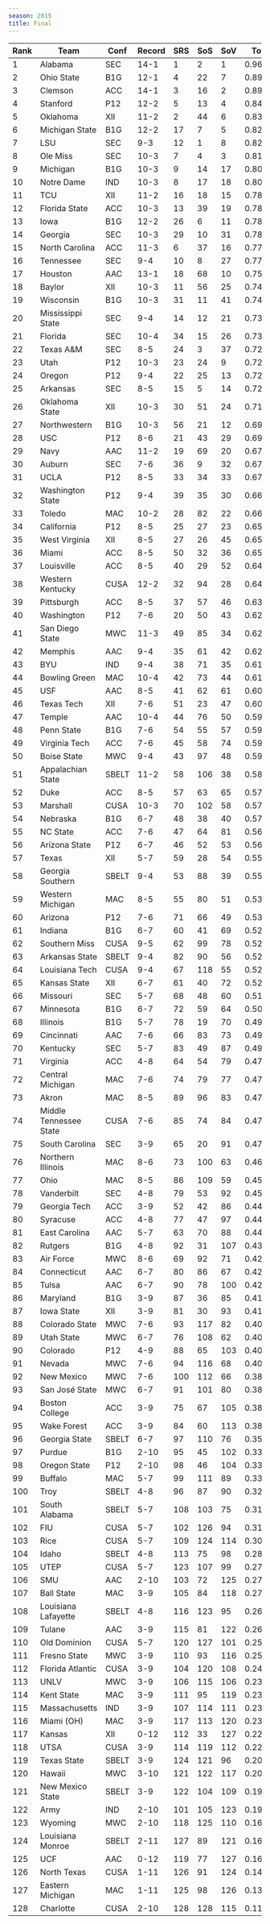 ```yaml
---
season: 2015
title: Final
---
```

<table class="display"><thead><tr><th>Rank</th><th>Team</th><th>Conf</th><th>Record</th><th>SRS</th><th>SoS</th><th>SoV</th><th>Total</th></tr></thead><tbody>
<tr><td>1</td><td>Alabama</td><td>SEC</td><td>14-1</td><td>1</td><td>2</td><td>1</td><td>0.96825</td></tr>
<tr><td>2</td><td>Ohio State</td><td>B1G</td><td>12-1</td><td>4</td><td>22</td><td>7</td><td>0.89543</td></tr>
<tr><td>3</td><td>Clemson</td><td>ACC</td><td>14-1</td><td>3</td><td>16</td><td>2</td><td>0.89404</td></tr>
<tr><td>4</td><td>Stanford</td><td>P12</td><td>12-2</td><td>5</td><td>13</td><td>4</td><td>0.84676</td></tr>
<tr><td>5</td><td>Oklahoma</td><td>XII</td><td>11-2</td><td>2</td><td>44</td><td>6</td><td>0.83054</td></tr>
<tr><td>6</td><td>Michigan State</td><td>B1G</td><td>12-2</td><td>17</td><td>7</td><td>5</td><td>0.82255</td></tr>
<tr><td>7</td><td>LSU</td><td>SEC</td><td>9-3</td><td>12</td><td>1</td><td>8</td><td>0.82083</td></tr>
<tr><td>8</td><td>Ole Miss</td><td>SEC</td><td>10-3</td><td>7</td><td>4</td><td>3</td><td>0.81434</td></tr>
<tr><td>9</td><td>Michigan</td><td>B1G</td><td>10-3</td><td>9</td><td>14</td><td>17</td><td>0.80612</td></tr>
<tr><td>10</td><td>Notre Dame</td><td>IND</td><td>10-3</td><td>8</td><td>17</td><td>18</td><td>0.80333</td></tr>
<tr><td>11</td><td>TCU</td><td>XII</td><td>11-2</td><td>16</td><td>18</td><td>15</td><td>0.78728</td></tr>
<tr><td>12</td><td>Florida State</td><td>ACC</td><td>10-3</td><td>13</td><td>39</td><td>19</td><td>0.78644</td></tr>
<tr><td>13</td><td>Iowa</td><td>B1G</td><td>12-2</td><td>26</td><td>6</td><td>11</td><td>0.78546</td></tr>
<tr><td>14</td><td>Georgia</td><td>SEC</td><td>10-3</td><td>29</td><td>10</td><td>31</td><td>0.78250</td></tr>
<tr><td>15</td><td>North Carolina</td><td>ACC</td><td>11-3</td><td>6</td><td>37</td><td>16</td><td>0.77585</td></tr>
<tr><td>16</td><td>Tennessee</td><td>SEC</td><td>9-4</td><td>10</td><td>8</td><td>27</td><td>0.77481</td></tr>
<tr><td>17</td><td>Houston</td><td>AAC</td><td>13-1</td><td>18</td><td>68</td><td>10</td><td>0.75432</td></tr>
<tr><td>18</td><td>Baylor</td><td>XII</td><td>10-3</td><td>11</td><td>56</td><td>25</td><td>0.74716</td></tr>
<tr><td>19</td><td>Wisconsin</td><td>B1G</td><td>10-3</td><td>31</td><td>11</td><td>41</td><td>0.74063</td></tr>
<tr><td>20</td><td>Mississippi State</td><td>SEC</td><td>9-4</td><td>14</td><td>12</td><td>21</td><td>0.73978</td></tr>
<tr><td>21</td><td>Florida</td><td>SEC</td><td>10-4</td><td>34</td><td>15</td><td>26</td><td>0.73487</td></tr>
<tr><td>22</td><td>Texas A&M</td><td>SEC</td><td>8-5</td><td>24</td><td>3</td><td>37</td><td>0.72505</td></tr>
<tr><td>23</td><td>Utah</td><td>P12</td><td>10-3</td><td>23</td><td>24</td><td>9</td><td>0.72344</td></tr>
<tr><td>24</td><td>Oregon</td><td>P12</td><td>9-4</td><td>22</td><td>25</td><td>13</td><td>0.72312</td></tr>
<tr><td>25</td><td>Arkansas</td><td>SEC</td><td>8-5</td><td>15</td><td>5</td><td>14</td><td>0.72086</td></tr>
<tr><td>26</td><td>Oklahoma State</td><td>XII</td><td>10-3</td><td>30</td><td>51</td><td>24</td><td>0.71368</td></tr>
<tr><td>27</td><td>Northwestern</td><td>B1G</td><td>10-3</td><td>56</td><td>21</td><td>12</td><td>0.69158</td></tr>
<tr><td>28</td><td>USC</td><td>P12</td><td>8-6</td><td>21</td><td>43</td><td>29</td><td>0.69098</td></tr>
<tr><td>29</td><td>Navy</td><td>AAC</td><td>11-2</td><td>19</td><td>69</td><td>20</td><td>0.67922</td></tr>
<tr><td>30</td><td>Auburn</td><td>SEC</td><td>7-6</td><td>36</td><td>9</td><td>32</td><td>0.67583</td></tr>
<tr><td>31</td><td>UCLA</td><td>P12</td><td>8-5</td><td>33</td><td>34</td><td>33</td><td>0.67462</td></tr>
<tr><td>32</td><td>Washington State</td><td>P12</td><td>9-4</td><td>39</td><td>35</td><td>30</td><td>0.66122</td></tr>
<tr><td>33</td><td>Toledo</td><td>MAC</td><td>10-2</td><td>28</td><td>82</td><td>22</td><td>0.66093</td></tr>
<tr><td>34</td><td>California</td><td>P12</td><td>8-5</td><td>25</td><td>27</td><td>23</td><td>0.65709</td></tr>
<tr><td>35</td><td>West Virginia</td><td>XII</td><td>8-5</td><td>27</td><td>26</td><td>45</td><td>0.65592</td></tr>
<tr><td>36</td><td>Miami</td><td>ACC</td><td>8-5</td><td>50</td><td>32</td><td>36</td><td>0.65312</td></tr>
<tr><td>37</td><td>Louisville</td><td>ACC</td><td>8-5</td><td>40</td><td>29</td><td>52</td><td>0.64583</td></tr>
<tr><td>38</td><td>Western Kentucky</td><td>CUSA</td><td>12-2</td><td>32</td><td>94</td><td>28</td><td>0.64073</td></tr>
<tr><td>39</td><td>Pittsburgh</td><td>ACC</td><td>8-5</td><td>37</td><td>57</td><td>46</td><td>0.63114</td></tr>
<tr><td>40</td><td>Washington</td><td>P12</td><td>7-6</td><td>20</td><td>50</td><td>43</td><td>0.62854</td></tr>
<tr><td>41</td><td>San Diego State</td><td>MWC</td><td>11-3</td><td>49</td><td>85</td><td>34</td><td>0.62714</td></tr>
<tr><td>42</td><td>Memphis</td><td>AAC</td><td>9-4</td><td>35</td><td>61</td><td>42</td><td>0.62121</td></tr>
<tr><td>43</td><td>BYU</td><td>IND</td><td>9-4</td><td>38</td><td>71</td><td>35</td><td>0.61952</td></tr>
<tr><td>44</td><td>Bowling Green</td><td>MAC</td><td>10-4</td><td>42</td><td>73</td><td>44</td><td>0.61132</td></tr>
<tr><td>45</td><td>USF</td><td>AAC</td><td>8-5</td><td>41</td><td>62</td><td>61</td><td>0.60177</td></tr>
<tr><td>46</td><td>Texas Tech</td><td>XII</td><td>7-6</td><td>51</td><td>23</td><td>47</td><td>0.60007</td></tr>
<tr><td>47</td><td>Temple</td><td>AAC</td><td>10-4</td><td>44</td><td>76</td><td>50</td><td>0.59883</td></tr>
<tr><td>48</td><td>Penn State</td><td>B1G</td><td>7-6</td><td>54</td><td>55</td><td>57</td><td>0.59508</td></tr>
<tr><td>49</td><td>Virginia Tech</td><td>ACC</td><td>7-6</td><td>45</td><td>58</td><td>74</td><td>0.59405</td></tr>
<tr><td>50</td><td>Boise State</td><td>MWC</td><td>9-4</td><td>43</td><td>97</td><td>48</td><td>0.59010</td></tr>
<tr><td>51</td><td>Appalachian State</td><td>SBELT</td><td>11-2</td><td>58</td><td>106</td><td>38</td><td>0.58718</td></tr>
<tr><td>52</td><td>Duke</td><td>ACC</td><td>8-5</td><td>57</td><td>63</td><td>65</td><td>0.57962</td></tr>
<tr><td>53</td><td>Marshall</td><td>CUSA</td><td>10-3</td><td>70</td><td>102</td><td>58</td><td>0.57500</td></tr>
<tr><td>54</td><td>Nebraska</td><td>B1G</td><td>6-7</td><td>48</td><td>38</td><td>40</td><td>0.57397</td></tr>
<tr><td>55</td><td>NC State</td><td>ACC</td><td>7-6</td><td>47</td><td>64</td><td>81</td><td>0.56989</td></tr>
<tr><td>56</td><td>Arizona State</td><td>P12</td><td>6-7</td><td>46</td><td>52</td><td>53</td><td>0.56403</td></tr>
<tr><td>57</td><td>Texas</td><td>XII</td><td>5-7</td><td>59</td><td>28</td><td>54</td><td>0.55848</td></tr>
<tr><td>58</td><td>Georgia Southern</td><td>SBELT</td><td>9-4</td><td>53</td><td>88</td><td>39</td><td>0.55452</td></tr>
<tr><td>59</td><td>Western Michigan</td><td>MAC</td><td>8-5</td><td>55</td><td>80</td><td>51</td><td>0.53755</td></tr>
<tr><td>60</td><td>Arizona</td><td>P12</td><td>7-6</td><td>71</td><td>66</td><td>49</td><td>0.53131</td></tr>
<tr><td>61</td><td>Indiana</td><td>B1G</td><td>6-7</td><td>60</td><td>41</td><td>69</td><td>0.52954</td></tr>
<tr><td>62</td><td>Southern Miss</td><td>CUSA</td><td>9-5</td><td>62</td><td>99</td><td>78</td><td>0.52333</td></tr>
<tr><td>63</td><td>Arkansas State</td><td>SBELT</td><td>9-4</td><td>82</td><td>90</td><td>56</td><td>0.52236</td></tr>
<tr><td>64</td><td>Louisiana Tech</td><td>CUSA</td><td>9-4</td><td>67</td><td>118</td><td>55</td><td>0.52215</td></tr>
<tr><td>65</td><td>Kansas State</td><td>XII</td><td>6-7</td><td>61</td><td>40</td><td>72</td><td>0.52041</td></tr>
<tr><td>66</td><td>Missouri</td><td>SEC</td><td>5-7</td><td>68</td><td>48</td><td>60</td><td>0.51212</td></tr>
<tr><td>67</td><td>Minnesota</td><td>B1G</td><td>6-7</td><td>72</td><td>59</td><td>64</td><td>0.50318</td></tr>
<tr><td>68</td><td>Illinois</td><td>B1G</td><td>5-7</td><td>78</td><td>19</td><td>70</td><td>0.49941</td></tr>
<tr><td>69</td><td>Cincinnati</td><td>AAC</td><td>7-6</td><td>66</td><td>83</td><td>73</td><td>0.49338</td></tr>
<tr><td>70</td><td>Kentucky</td><td>SEC</td><td>5-7</td><td>83</td><td>49</td><td>87</td><td>0.49102</td></tr>
<tr><td>71</td><td>Virginia</td><td>ACC</td><td>4-8</td><td>64</td><td>54</td><td>79</td><td>0.47864</td></tr>
<tr><td>72</td><td>Central Michigan</td><td>MAC</td><td>7-6</td><td>74</td><td>79</td><td>77</td><td>0.47493</td></tr>
<tr><td>73</td><td>Akron</td><td>MAC</td><td>8-5</td><td>89</td><td>96</td><td>83</td><td>0.47250</td></tr>
<tr><td>74</td><td>Middle Tennessee State</td><td>CUSA</td><td>7-6</td><td>85</td><td>74</td><td>84</td><td>0.47227</td></tr>
<tr><td>75</td><td>South Carolina</td><td>SEC</td><td>3-9</td><td>65</td><td>20</td><td>91</td><td>0.47072</td></tr>
<tr><td>76</td><td>Northern Illinois</td><td>MAC</td><td>8-6</td><td>73</td><td>100</td><td>63</td><td>0.46826</td></tr>
<tr><td>77</td><td>Ohio</td><td>MAC</td><td>8-5</td><td>86</td><td>109</td><td>59</td><td>0.45594</td></tr>
<tr><td>78</td><td>Vanderbilt</td><td>SEC</td><td>4-8</td><td>79</td><td>53</td><td>92</td><td>0.45273</td></tr>
<tr><td>79</td><td>Georgia Tech</td><td>ACC</td><td>3-9</td><td>52</td><td>42</td><td>86</td><td>0.44940</td></tr>
<tr><td>80</td><td>Syracuse</td><td>ACC</td><td>4-8</td><td>77</td><td>47</td><td>97</td><td>0.44637</td></tr>
<tr><td>81</td><td>East Carolina</td><td>AAC</td><td>5-7</td><td>63</td><td>70</td><td>88</td><td>0.44617</td></tr>
<tr><td>82</td><td>Rutgers</td><td>B1G</td><td>4-8</td><td>92</td><td>31</td><td>107</td><td>0.43786</td></tr>
<tr><td>83</td><td>Air Force</td><td>MWC</td><td>8-6</td><td>69</td><td>92</td><td>71</td><td>0.42635</td></tr>
<tr><td>84</td><td>Connecticut</td><td>AAC</td><td>6-7</td><td>80</td><td>86</td><td>67</td><td>0.42571</td></tr>
<tr><td>85</td><td>Tulsa</td><td>AAC</td><td>6-7</td><td>90</td><td>78</td><td>100</td><td>0.42266</td></tr>
<tr><td>86</td><td>Maryland</td><td>B1G</td><td>3-9</td><td>87</td><td>36</td><td>85</td><td>0.41518</td></tr>
<tr><td>87</td><td>Iowa State</td><td>XII</td><td>3-9</td><td>81</td><td>30</td><td>93</td><td>0.41285</td></tr>
<tr><td>88</td><td>Colorado State</td><td>MWC</td><td>7-6</td><td>93</td><td>117</td><td>82</td><td>0.40602</td></tr>
<tr><td>89</td><td>Utah State</td><td>MWC</td><td>6-7</td><td>76</td><td>108</td><td>62</td><td>0.40446</td></tr>
<tr><td>90</td><td>Colorado</td><td>P12</td><td>4-9</td><td>88</td><td>65</td><td>103</td><td>0.40175</td></tr>
<tr><td>91</td><td>Nevada</td><td>MWC</td><td>7-6</td><td>94</td><td>116</td><td>68</td><td>0.40061</td></tr>
<tr><td>92</td><td>New Mexico</td><td>MWC</td><td>7-6</td><td>100</td><td>112</td><td>66</td><td>0.38946</td></tr>
<tr><td>93</td><td>San José State</td><td>MWC</td><td>6-7</td><td>91</td><td>101</td><td>80</td><td>0.38740</td></tr>
<tr><td>94</td><td>Boston College</td><td>ACC</td><td>3-9</td><td>75</td><td>67</td><td>105</td><td>0.38719</td></tr>
<tr><td>95</td><td>Wake Forest</td><td>ACC</td><td>3-9</td><td>84</td><td>60</td><td>113</td><td>0.38319</td></tr>
<tr><td>96</td><td>Georgia State</td><td>SBELT</td><td>6-7</td><td>97</td><td>110</td><td>76</td><td>0.35794</td></tr>
<tr><td>97</td><td>Purdue</td><td>B1G</td><td>2-10</td><td>95</td><td>45</td><td>102</td><td>0.33854</td></tr>
<tr><td>98</td><td>Oregon State</td><td>P12</td><td>2-10</td><td>98</td><td>46</td><td>104</td><td>0.33559</td></tr>
<tr><td>99</td><td>Buffalo</td><td>MAC</td><td>5-7</td><td>99</td><td>111</td><td>89</td><td>0.33241</td></tr>
<tr><td>100</td><td>Troy</td><td>SBELT</td><td>4-8</td><td>96</td><td>87</td><td>90</td><td>0.32014</td></tr>
<tr><td>101</td><td>South Alabama</td><td>SBELT</td><td>5-7</td><td>108</td><td>103</td><td>75</td><td>0.31734</td></tr>
<tr><td>102</td><td>FIU</td><td>CUSA</td><td>5-7</td><td>102</td><td>126</td><td>94</td><td>0.31239</td></tr>
<tr><td>103</td><td>Rice</td><td>CUSA</td><td>5-7</td><td>109</td><td>124</td><td>114</td><td>0.30227</td></tr>
<tr><td>104</td><td>Idaho</td><td>SBELT</td><td>4-8</td><td>113</td><td>75</td><td>98</td><td>0.28565</td></tr>
<tr><td>105</td><td>UTEP</td><td>CUSA</td><td>5-7</td><td>123</td><td>107</td><td>99</td><td>0.27335</td></tr>
<tr><td>106</td><td>SMU</td><td>AAC</td><td>2-10</td><td>103</td><td>72</td><td>125</td><td>0.27257</td></tr>
<tr><td>107</td><td>Ball State</td><td>MAC</td><td>3-9</td><td>105</td><td>84</td><td>118</td><td>0.27015</td></tr>
<tr><td>108</td><td>Louisiana Lafayette</td><td>SBELT</td><td>4-8</td><td>116</td><td>123</td><td>95</td><td>0.26597</td></tr>
<tr><td>109</td><td>Tulane</td><td>AAC</td><td>3-9</td><td>115</td><td>81</td><td>122</td><td>0.26333</td></tr>
<tr><td>110</td><td>Old Dominion</td><td>CUSA</td><td>5-7</td><td>120</td><td>127</td><td>101</td><td>0.25776</td></tr>
<tr><td>111</td><td>Fresno State</td><td>MWC</td><td>3-9</td><td>110</td><td>93</td><td>116</td><td>0.25292</td></tr>
<tr><td>112</td><td>Florida Atlantic</td><td>CUSA</td><td>3-9</td><td>104</td><td>120</td><td>108</td><td>0.24735</td></tr>
<tr><td>113</td><td>UNLV</td><td>MWC</td><td>3-9</td><td>106</td><td>115</td><td>106</td><td>0.23906</td></tr>
<tr><td>114</td><td>Kent State</td><td>MAC</td><td>3-9</td><td>111</td><td>95</td><td>119</td><td>0.23820</td></tr>
<tr><td>115</td><td>Massachusetts</td><td>IND</td><td>3-9</td><td>107</td><td>114</td><td>111</td><td>0.23751</td></tr>
<tr><td>116</td><td>Miami (OH)</td><td>MAC</td><td>3-9</td><td>117</td><td>113</td><td>120</td><td>0.23156</td></tr>
<tr><td>117</td><td>Kansas</td><td>XII</td><td>0-12</td><td>112</td><td>33</td><td>127</td><td>0.22302</td></tr>
<tr><td>118</td><td>UTSA</td><td>CUSA</td><td>3-9</td><td>114</td><td>119</td><td>112</td><td>0.22284</td></tr>
<tr><td>119</td><td>Texas State</td><td>SBELT</td><td>3-9</td><td>124</td><td>121</td><td>96</td><td>0.20423</td></tr>
<tr><td>120</td><td>Hawaii</td><td>MWC</td><td>3-10</td><td>121</td><td>122</td><td>117</td><td>0.20152</td></tr>
<tr><td>121</td><td>New Mexico State</td><td>SBELT</td><td>3-9</td><td>122</td><td>104</td><td>109</td><td>0.19949</td></tr>
<tr><td>122</td><td>Army</td><td>IND</td><td>2-10</td><td>101</td><td>105</td><td>123</td><td>0.19913</td></tr>
<tr><td>123</td><td>Wyoming</td><td>MWC</td><td>2-10</td><td>118</td><td>125</td><td>110</td><td>0.16468</td></tr>
<tr><td>124</td><td>Louisiana Monroe</td><td>SBELT</td><td>2-11</td><td>127</td><td>89</td><td>121</td><td>0.16338</td></tr>
<tr><td>125</td><td>UCF</td><td>AAC</td><td>0-12</td><td>119</td><td>77</td><td>127</td><td>0.16071</td></tr>
<tr><td>126</td><td>North Texas</td><td>CUSA</td><td>1-11</td><td>126</td><td>91</td><td>124</td><td>0.14572</td></tr>
<tr><td>127</td><td>Eastern Michigan</td><td>MAC</td><td>1-11</td><td>125</td><td>98</td><td>126</td><td>0.13953</td></tr>
<tr><td>128</td><td>Charlotte</td><td>CUSA</td><td>2-10</td><td>128</td><td>128</td><td>115</td><td>0.11338</td></tr>
</tbody></table>
